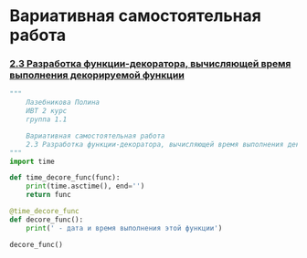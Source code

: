 # Вариативная самостоятельная работа

### [2.3 Разработка функции-декоратора, вычисляющей время выполнения декорируемой функции](https://replit.com/@PolinaLazebniko/sem4-Tema2-VSR-23)
```python
"""
    Лазебникова Полина 
    ИВТ 2 курс
    группа 1.1

    Вариативная самостоятельная работа 
    2.3 Разработка функции-декоратора, вычисляющей время выполнения декорируемой функции.
"""
import time

def time_decore_func(func):
    print(time.asctime(), end='')
    return func

@time_decore_func
def decore_func():
    print(' - дата и время выполнения этой функции')

decore_func()
```
